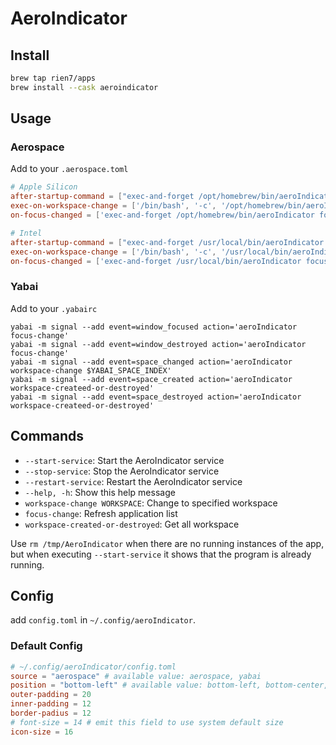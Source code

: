 # AeroIndicator

## Install

```sh
brew tap rien7/apps
brew install --cask aeroindicator
```

## Usage

### Aerospace

Add to your `.aerospace.toml`

```toml
# Apple Silicon
after-startup-command = ["exec-and-forget /opt/homebrew/bin/aeroIndicator --restart-service"]
exec-on-workspace-change = ['/bin/bash', '-c', '/opt/homebrew/bin/aeroIndicator workspace-change $AEROSPACE_FOCUSED_WORKSPACE']
on-focus-changed = ['exec-and-forget /opt/homebrew/bin/aeroIndicator focus-change']

# Intel
after-startup-command = ["exec-and-forget /usr/local/bin/aeroIndicator --restart-service"]
exec-on-workspace-change = ['/bin/bash', '-c', '/usr/local/bin/aeroIndicator workspace-change $AEROSPACE_FOCUSED_WORKSPACE']
on-focus-changed = ['exec-and-forget /usr/local/bin/aeroIndicator focus-change']
```

### Yabai

Add to your `.yabairc`

```shell
yabai -m signal --add event=window_focused action='aeroIndicator focus-change'
yabai -m signal --add event=window_destroyed action='aeroIndicator focus-change'
yabai -m signal --add event=space_changed action='aeroIndicator workspace-change $YABAI_SPACE_INDEX'
yabai -m signal --add event=space_created action='aeroIndicator workspace-createed-or-destroyed'
yabai -m signal --add event=space_destroyed action='aeroIndicator workspace-createed-or-destroyed'
```

## Commands

- `--start-service`: Start the AeroIndicator service
- `--stop-service`: Stop the AeroIndicator service
- `--restart-service`: Restart the AeroIndicator service
- `--help, -h`: Show this help message
- `workspace-change WORKSPACE`: Change to specified workspace
- `focus-change`: Refresh application list
- `workspace-created-or-destroyed`: Get all workspace

Use `rm /tmp/AeroIndicator` when there are no running instances of the app, but when executing `--start-service` it shows that the program is already running.

## Config

add `config.toml` in `~/.config/aeroIndicator`.

### Default Config

```toml
# ~/.config/aeroIndicator/config.toml
source = "aerospace" # available value: aerospace, yabai
position = "bottom-left" # available value: bottom-left, bottom-center, bottom-right, top-left, top-center, top-right, center
outer-padding = 20
inner-padding = 12
border-padius = 12
# font-size = 14 # emit this field to use system default size
icon-size = 16
```
